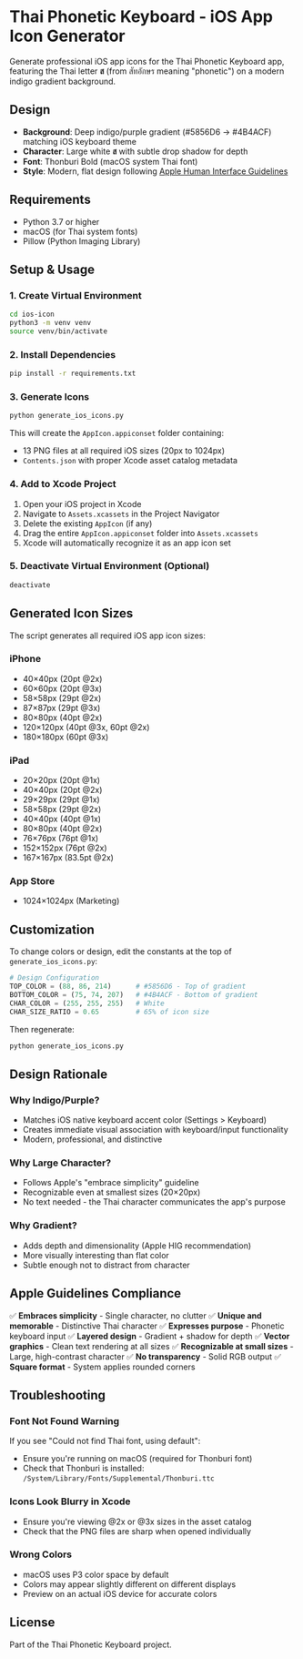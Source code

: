# Thai Phonetic Keyboard - iOS App Icon Generator

Generate professional iOS app icons for the Thai Phonetic Keyboard app, featuring the Thai letter **ส** (from สัทอักษร meaning "phonetic") on a modern indigo gradient background.

## Design

- **Background**: Deep indigo/purple gradient (#5856D6 → #4B4ACF) matching iOS keyboard theme
- **Character**: Large white **ส** with subtle drop shadow for depth
- **Font**: Thonburi Bold (macOS system Thai font)
- **Style**: Modern, flat design following [Apple Human Interface Guidelines](https://developer.apple.com/design/human-interface-guidelines/app-icons)

## Requirements

- Python 3.7 or higher
- macOS (for Thai system fonts)
- Pillow (Python Imaging Library)

## Setup & Usage

### 1. Create Virtual Environment

```bash
cd ios-icon
python3 -m venv venv
source venv/bin/activate
```

### 2. Install Dependencies

```bash
pip install -r requirements.txt
```

### 3. Generate Icons

```bash
python generate_ios_icons.py
```

This will create the `AppIcon.appiconset` folder containing:
- 13 PNG files at all required iOS sizes (20px to 1024px)
- `Contents.json` with proper Xcode asset catalog metadata

### 4. Add to Xcode Project

1. Open your iOS project in Xcode
2. Navigate to `Assets.xcassets` in the Project Navigator
3. Delete the existing `AppIcon` (if any)
4. Drag the entire `AppIcon.appiconset` folder into `Assets.xcassets`
5. Xcode will automatically recognize it as an app icon set

### 5. Deactivate Virtual Environment (Optional)

```bash
deactivate
```

## Generated Icon Sizes

The script generates all required iOS app icon sizes:

### iPhone
- 40×40px (20pt @2x)
- 60×60px (20pt @3x)
- 58×58px (29pt @2x)
- 87×87px (29pt @3x)
- 80×80px (40pt @2x)
- 120×120px (40pt @3x, 60pt @2x)
- 180×180px (60pt @3x)

### iPad
- 20×20px (20pt @1x)
- 40×40px (20pt @2x)
- 29×29px (29pt @1x)
- 58×58px (29pt @2x)
- 40×40px (40pt @1x)
- 80×80px (40pt @2x)
- 76×76px (76pt @1x)
- 152×152px (76pt @2x)
- 167×167px (83.5pt @2x)

### App Store
- 1024×1024px (Marketing)

## Customization

To change colors or design, edit the constants at the top of `generate_ios_icons.py`:

```python
# Design Configuration
TOP_COLOR = (88, 86, 214)      # #5856D6 - Top of gradient
BOTTOM_COLOR = (75, 74, 207)   # #4B4ACF - Bottom of gradient
CHAR_COLOR = (255, 255, 255)   # White
CHAR_SIZE_RATIO = 0.65         # 65% of icon size
```

Then regenerate:

```bash
python generate_ios_icons.py
```

## Design Rationale

### Why Indigo/Purple?
- Matches iOS native keyboard accent color (Settings > Keyboard)
- Creates immediate visual association with keyboard/input functionality
- Modern, professional, and distinctive

### Why Large Character?
- Follows Apple's "embrace simplicity" guideline
- Recognizable even at smallest sizes (20×20px)
- No text needed - the Thai character communicates the app's purpose

### Why Gradient?
- Adds depth and dimensionality (Apple HIG recommendation)
- More visually interesting than flat color
- Subtle enough not to distract from character

## Apple Guidelines Compliance

✅ **Embraces simplicity** - Single character, no clutter
✅ **Unique and memorable** - Distinctive Thai character
✅ **Expresses purpose** - Phonetic keyboard input
✅ **Layered design** - Gradient + shadow for depth
✅ **Vector graphics** - Clean text rendering at all sizes
✅ **Recognizable at small sizes** - Large, high-contrast character
✅ **No transparency** - Solid RGB output
✅ **Square format** - System applies rounded corners

## Troubleshooting

### Font Not Found Warning
If you see "Could not find Thai font, using default":
- Ensure you're running on macOS (required for Thonburi font)
- Check that Thonburi is installed: `/System/Library/Fonts/Supplemental/Thonburi.ttc`

### Icons Look Blurry in Xcode
- Ensure you're viewing @2x or @3x sizes in the asset catalog
- Check that the PNG files are sharp when opened individually

### Wrong Colors
- macOS uses P3 color space by default
- Colors may appear slightly different on different displays
- Preview on an actual iOS device for accurate colors

## License

Part of the Thai Phonetic Keyboard project.
